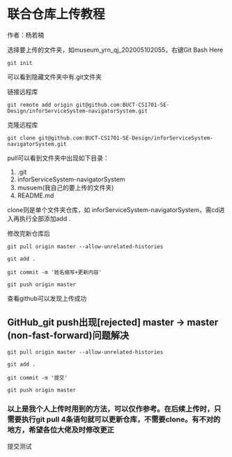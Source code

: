 # 联合仓库上传教程
作者：杨若楠

选择要上传的文件夹，如museum_yrn_qj_202005102055，右键Git Bash Here

`git init`

可以看到隐藏文件夹中有.git文件夹

链接远程库

`git remote add origin git@github.com:BUCT-CS1701-SE-Design/inforServiceSystem-navigatorSystem.git`

克隆远程库

`git clone git@github.com:BUCT-CS1701-SE-Design/inforServiceSystem-navigatorSystem.git`

 <!--可能会出现vim编辑不用管直接保存退出就行 ,esc退出编辑模式，输入：wq即可退出-->

pull可以看到文件夹中出现如下目录：

1. .git
2. inforServiceSystem-navigatorSystem
3. musuem(我自己的要上传的文件夹)
4. README.md

clone则是单个文件夹仓库，如 inforServiceSystem-navigatorSystem，需cd进入再执行全部添加add .

修改完新仓库后

`git pull origin master --allow-unrelated-histories`

`git add .`

`git commit -m '姓名缩写+更新内容'`

`git push origin master`

查看github可以发现上传成功

## GitHub_git push出现[rejected] master -> master (non-fast-forward)问题解决

`git pull origin master --allow-unrelated-histories`

`git add .`

`git commit -m '提交'`

`git push origin master`

### 以上是我个人上传时用到的方法，可以仅作参考。在后续上传时，只需要执行git pull 4条语句就可以更新仓库，不需要clone。有不对的地方，希望各位大佬及时修改更正

提交测试